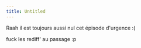 ```yaml
---
title: Untitled
---
```


Raah il est toujours aussi nul cet épisode d'urgence :(

fuck les rediff' au passage :p


